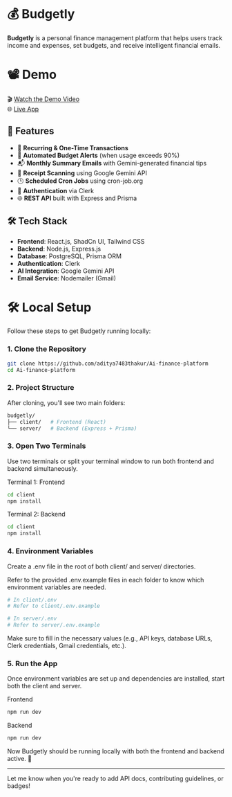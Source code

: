 # 💰 Budgetly

**Budgetly** is a personal finance management platform that helps users track income and expenses, set budgets, and receive intelligent financial emails.

# 📽️ Demo

🎬 [Watch the Demo Video](https://www.youtube.com/watch?v=YOUR_VIDEO_ID)  
🌐 [Live App](https://budgetly-sandy.vercel.app/)

## 🚀 Features

- 📅 **Recurring & One-Time Transactions**
- 🔔 **Automated Budget Alerts** (when usage exceeds 90%)
- 📬 **Monthly Summary Emails** with Gemini-generated financial tips
- 📸 **Receipt Scanning** using Google Gemini API
- 🕒 **Scheduled Cron Jobs** using cron-job.org
- 🔐 **Authentication** via Clerk
- 🌐 **REST API** built with Express and Prisma

## 🛠️ Tech Stack

- **Frontend**: React.js, ShadCn UI, Tailwind CSS
- **Backend**: Node.js, Express.js
- **Database**: PostgreSQL, Prisma ORM
- **Authentication**: Clerk
- **AI Integration**: Google Gemini API
- **Email Service**: Nodemailer (Gmail)

# 🛠️ Local Setup

Follow these steps to get Budgetly running locally:

### 1. Clone the Repository

```bash
git clone https://github.com/aditya7483thakur/Ai-finance-platform
cd Ai-finance-platform
```

### 2. Project Structure
After cloning, you'll see two main folders:

```bash
budgetly/
├── client/   # Frontend (React)
└── server/   # Backend (Express + Prisma)
```

### 3. Open Two Terminals
Use two terminals or split your terminal window to run both frontend and backend simultaneously.

Terminal 1: Frontend
```bash
cd client
npm install
```
Terminal 2: Backend
```bash
cd client
npm install
```

### 4. Environment Variables
Create a .env file in the root of both client/ and server/ directories.

Refer to the provided .env.example files in each folder to know which environment variables are needed.


```bash
# In client/.env
# Refer to client/.env.example

# In server/.env
# Refer to server/.env.example
```
Make sure to fill in the necessary values (e.g., API keys, database URLs, Clerk credentials, Gmail credentials, etc.).

### 5. Run the App
Once environment variables are set up and dependencies are installed, start both the client and server.

Frontend
```bash
npm run dev
```
Backend
```bash
npm run dev
```
Now Budgetly should be running locally with both the frontend and backend active. 🎉


---

Let me know when you're ready to add API docs, contributing guidelines, or badges!
